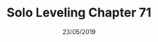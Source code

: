 ---
title: "Solo Leveling Chapter 71"
date: 23/05/2019
range: 41
description: "Solo Leveling Chapter 71"
previous: "series/solo-leveling/chapter-70"
next: "series/solo-leveling"
thumbnail: "Solo Leveling"
---